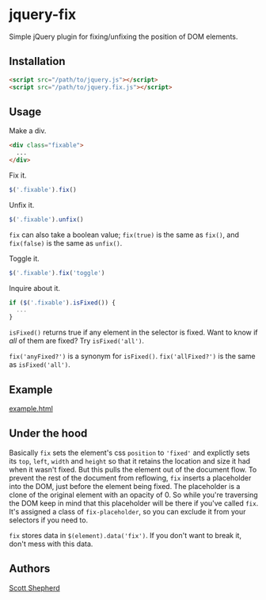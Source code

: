 # jquery-fix

Simple jQuery plugin for fixing/unfixing the position of DOM elements.

## Installation

```html
<script src="/path/to/jquery.js"></script>
<script src="/path/to/jquery.fix.js"></script>
```

## Usage

Make a div.

```html
<div class="fixable">
  ...
</div>
```

Fix it.

```javascript
$('.fixable').fix()
```

Unfix it.

```javascript
$('.fixable').unfix()
```

`fix` can also take a boolean value; `fix(true)` is the same as `fix()`, and `fix(false)` is the same as `unfix()`.

Toggle it.

```javascript
$('.fixable').fix('toggle')
```

Inquire about it.
```javascript
if ($('.fixable').isFixed()) {
  ...
}
```

`isFixed()` returns true if any element in the selector is fixed. Want to know if *all* of them are fixed? Try `isFixed('all')`.

`fix('anyFixed?')` is a synonym for `isFixed()`. `fix('allFixed?')` is the same as `isFixed('all')`.

## Example

[example.html](https://github.com/dr-skot/jquery-fix/blob/master/example.html)

## Under the hood

Basically `fix` sets the element's css `position` to `'fixed'` and explictly sets its `top`, `left`, `width` and `height` so that it retains the location and size it had when it wasn't fixed. But this pulls the element out of the document flow. To prevent the rest of the document from reflowing, `fix` inserts a placeholder into the DOM, just before the element being fixed. The placeholder is a clone of the original element with an opacity of 0. So while you're traversing the DOM keep in mind that this placeholder will be there if you've called `fix`. It's assigned a class of `fix-placeholder`, so you can exclude it from your selectors if you need to.

`fix` stores data in `$(element).data('fix')`. If you don't want to break it, don't mess with this data.

## Authors

[Scott Shepherd](https://github.com/dr-skot)